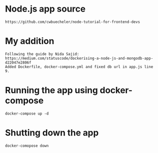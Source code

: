 # Node.js app source
    https://github.com/cwbuecheler/node-tutorial-for-frontend-devs

# My addition
    Following the guide by Nida Sajid: https://medium.com/statuscode/dockerising-a-node-js-and-mongodb-app-d22047e2806f
    Added Dockerfile, docker-compose.yml and fixed db url in app.js line 9.
# Running the app using docker-compose
    docker-compose up -d
# Shutting down the app
    docker-comopose down
    
